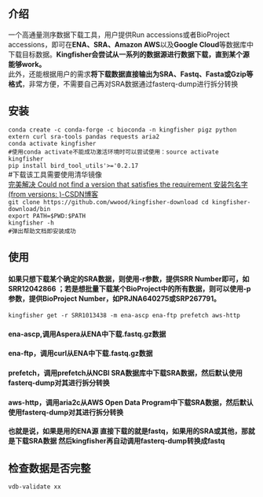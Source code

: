 <!DOCTYPE html>
<html>

<head>
  <meta charset="utf-8">
  <meta name="viewport" content="width=device-width, initial-scale=1.0">
  <title>kingfisher下载数据</title>
  <link rel="stylesheet" href="https://stackedit.cn/style.css" />
</head>

<body class="stackedit">
  <div class="stackedit__html"><h2 id="介绍"><span class="prefix"></span><span class="content">介绍</span><span class="suffix"></span></h2>
<p>一个高通量测序数据下载工具，用户提供Run accessions或者BioProject accessions，即可在<strong>ENA、SRA、Amazon AWS</strong>以及<strong>Google Cloud</strong>等数据库中下载目标数据。<strong>Kingfisher会尝试从一系列的数据源进行数据下载，直到某个源能够work。</strong><br>
此外，还能根据用户的需求<strong>将下载数据直接输出为SRA、Fastq、Fasta或Gzip等格式</strong>，非常方便，不需要自己再对SRA数据通过fasterq-dump进行拆分转换</p>
<h2 id="安装"><span class="prefix"></span><span class="content">安装</span><span class="suffix"></span></h2>
<p><code>conda create -c conda-forge -c bioconda -n kingfisher pigz python extern curl sra-tools pandas requests aria2</code><br>
<code>conda activate kingfisher</code><br>
<code>#使用conda activate不能成功激活环境时可以尝试使用：source activate kingfisher</code><br>
<code>pip install bird_tool_utils'&gt;='0.2.17</code><br>
#下载该工具需要使用清华镜像<br>
<a href="https://blog.csdn.net/JineD/article/details/124774570">完美解决 Could not find a version that satisfies the requirement 安装包名字 (from versions: )-CSDN博客</a><br>
<code>git clone https://github.com/wwood/kingfisher-download cd kingfisher-download/bin</code><br>
<code>export PATH=$PWD:$PATH</code><br>
<code>kingfisher -h</code><br>
<code>#弹出帮助文档即安装成功</code></p>
<h2 id="使用"><span class="prefix"></span><span class="content">使用</span><span class="suffix"></span></h2>
<h4 id="如果只想下载某个确定的sra数据，则使用-r参数，提供srr-number即可，如-srr12042866-；若是想批量下载某个bioproject中的所有数据，则可以使用-p参数，提供bioproject-number，如prjna640275或srp267791。"><span class="prefix"></span><span class="content">如果只想下载某个确定的SRA数据，则使用-r参数，提供SRR Number即可，如 SRR12042866 ；若是想<strong>批量下载某个BioProject中的所有数据</strong>，则可以使用-p参数，提供BioProject Number，如PRJNA640275或SRP267791。</span><span class="suffix"></span></h4>
<p><code>kingfisher get -r SRR1013438 -m ena-ascp ena-ftp prefetch aws-http</code></p>
<h4 id="ena-ascp调用aspera从ena中下载.fastq.gz数据"><span class="prefix"></span><span class="content">ena-ascp,调用Aspera从ENA中下载.fastq.gz数据</span><span class="suffix"></span></h4>
<h4 id="ena-ftp，调用curl从ena中下载.fastq.gz数据"><span class="prefix"></span><span class="content">ena-ftp，调用curl从ENA中下载.fastq.gz数据</span><span class="suffix"></span></h4>
<h4 id="prefetch，调用prefetch从ncbi-sra数据库中下载sra数据，然后默认使用fasterq-dump对其进行拆分转换"><span class="prefix"></span><span class="content">prefetch，调用prefetch从NCBI SRA数据库中下载SRA数据，然后默认使用fasterq-dump对其进行拆分转换</span><span class="suffix"></span></h4>
<h4 id="aws-http，调用aria2c从aws-open-data-program中下载sra数据，然后默认使用fasterq-dump对其进行拆分转换"><span class="prefix"></span><span class="content">aws-http，调用aria2c从AWS Open Data Program中下载SRA数据，然后默认使用fasterq-dump对其进行拆分转换</span><span class="suffix"></span></h4>
<p><strong>也就是说，如果是用的ENA源 直接下载的就是fastq，如果用的SRA或其他，那就是下载SRA数据 然后kingfisher再自动调用fasterq-dump转换成fastq</strong></p>
<h2 id="检查数据是否完整"><span class="prefix"></span><span class="content">检查数据是否完整</span><span class="suffix"></span></h2>
<p><code>vdb-validate xx</code></p>
</div>
</body>

</html>

